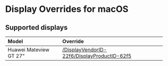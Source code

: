 # Display Overrides for macOS

## Supported displays

| Model | Override |
| :---- | :----  |
| Huawei Mateview GT 27" | [/DisplayVendorID-22f6/DisplayProductID-62f5](./DisplayVendorID-22f6/DisplayProductID-62f5) |
